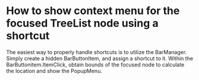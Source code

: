 # How to show context menu for the focused TreeList node using a shortcut


<p>The easiest way to properly handle shortcuts is to utilize the BarManager. Simply create a hidden BarButtonItem, and assign a shortcut to it. Within the BarButtonitem.ItemClick, obtain bounds of the focused node to calculate the location and show the PopupMenu.</p>

<br/>


